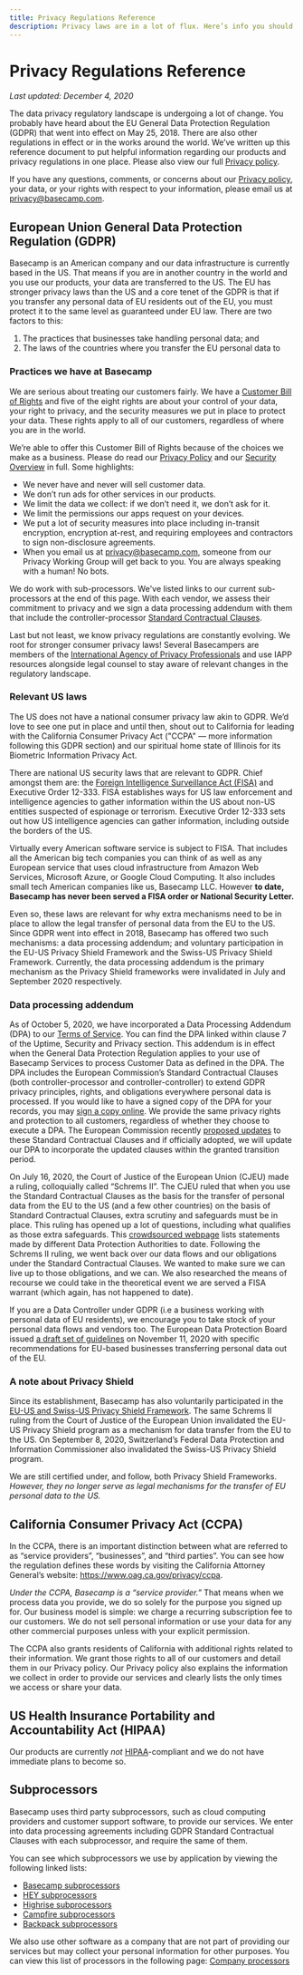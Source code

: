 ```yaml
---
title: Privacy Regulations Reference
description: Privacy laws are in a lot of flux. Here’s info you should know.
---
```


# Privacy Regulations Reference

*Last updated: December 4, 2020*

The data privacy regulatory landscape is undergoing a lot of change. You probably have heard about the EU General Data Protection Regulation (GDPR) that went into effect on May 25, 2018. There are also other regulations in effect or in the works around the world. We’ve written up this reference document to put helpful information regarding our products and privacy regulations in one place. Please also view our full [Privacy policy](../index.md).

If you have any questions, comments, or concerns about our [Privacy policy](../index.md), your data, or your rights with respect to your information, please email us at [privacy@basecamp.com](mailto:privacy@basecamp.com).

## European Union General Data Protection Regulation (GDPR)

Basecamp is an American company and our data infrastructure is currently based in the US. That means if you are in another country in the world and you use our products, your data are transferred to the US. The EU has stronger privacy laws than the US and a core tenet of the GDPR is that if you transfer any personal data of EU residents out of the EU, you must protect it to the same level as guaranteed under EU law. There are two factors to this:

1. The practices that businesses take handling personal data; and
2. The laws of the countries where you transfer the EU personal data to

### Practices we have at Basecamp

We are serious about treating our customers fairly. We have a [Customer Bill of Rights](https://basecamp.com/rights) and five of the eight rights are about your control of your data, your right to privacy, and the security measures we put in place to protect your data. These rights apply to all of our customers, regardless of where you are in the world.

We’re able to offer this Customer Bill of Rights because of the choices we make as a business. Please do read our [Privacy Policy](../index.md) and our [Security Overview](../../security/index.md) in full. Some highlights:

* We never have and never will sell customer data.
* We don’t run ads for other services in our products.
* We limit the data we collect: if we don’t need it, we don’t ask for it.
* We limit the permissions our apps request on your devices.
* We put a lot of security measures into place including in-transit encryption, encryption at-rest, and requiring employees and contractors to sign non-disclosure agreements.
* When you email us at [privacy@basecamp.com](mailto:privacy@basecamp.com), someone from our Privacy Working Group will get back to you. You are always speaking with a human! No bots.

We do work with sub-processors. We've listed links to our current sub-processors at the end of this page. With each vendor, we assess their commitment to privacy and we sign a data processing addendum with them that include the controller-processor [Standard Contractual Clauses](https://ec.europa.eu/info/law/law-topic/data-protection/international-dimension-data-protection/standard-contractual-clauses-scc_en).

Last but not least, we know privacy regulations are constantly evolving. We root for stronger consumer privacy laws! Several Basecampers are members of the [International Agency of Privacy Professionals](http://iapp.org/) and use IAPP resources alongside legal counsel to stay aware of relevant changes in the regulatory landscape.

### Relevant US laws
The US does not have a national consumer privacy law akin to GDPR. We’d love to see one put in place and until then, shout out to California for leading with the California Consumer Privacy Act ("CCPA" — more information following this GDPR section) and our spiritual home state of Illinois for its Biometric Information Privacy Act.

There are national US security laws that are relevant to GDPR. Chief amongst them are: the [Foreign Intelligence Surveillance Act (FISA)](https://it.ojp.gov/PrivacyLiberty/authorities/statutes/1286) and Executive Order 12-333. FISA establishes ways for US law enforcement and intelligence agencies to gather information within the US about non-US entities suspected of espionage or terrorism. Executive Order 12-333 sets out how US intelligence agencies can gather information, including outside the borders of the US.

Virtually every American software service is subject to FISA. That includes all the American big tech companies you can think of as well as any European service that uses cloud infrastructure from Amazon Web Services, Microsoft Azure, or Google Cloud Computing. It also includes small tech American companies like us, Basecamp LLC. However **to date, Basecamp has never been served a FISA order or National Security Letter.**

Even so, these laws are relevant for why extra mechanisms need to be in place to allow the legal transfer of personal data from the EU to the US. Since GDPR went into effect in 2018, Basecamp has offered two such mechanisms: a data processing addendum; and voluntary participation in the EU-US Privacy Shield Framework and the Swiss-US Privacy Shield Framework. Currently, the data processing addendum is the primary mechanism as the Privacy Shield frameworks were invalidated in July and September 2020 respectively.

### Data processing addendum

As of October 5, 2020, we have incorporated a Data Processing Addendum (DPA) to our [Terms of Service](../../terms/index.md). You can find the DPA linked within clause 7 of the Uptime, Security and Privacy section. This addendum is in effect when the General Data Protection Regulation applies to your use of Basecamp Services to process Customer Data as defined in the DPA. The DPA includes the European Commission’s Standard Contractual Clauses (both controller-processor and controller-controller) to extend GDPR privacy principles, rights, and obligations everywhere personal data is processed. If you would like to have a signed copy of the DPA for your records, you may [sign a copy online](https://app.hellosign.com/s/c0908a3d). We provide the same privacy rights and protection to all customers, regardless of whether they choose to execute a DPA. The European Commission recently [proposed updates](https://ec.europa.eu/info/law/better-regulation/have-your-say/initiatives/12741-Commission-Implementing-Decision-on-standard-contractual-clauses-for-the-transfer-of-personal-data-to-third-countries) to these Standard Contractual Clauses and if officially adopted, we will update our DPA to incorporate the updated clauses within the granted transition period.

On July 16, 2020, the Court of Justice of the European Union (CJEU) made a ruling, colloquially called “Schrems II”. The CJEU ruled that when you use the Standard Contractual Clauses as the basis for the transfer of personal data from the EU to the US (and a few other countries) on the basis of Standard Contractual Clauses, extra scrutiny and safeguards must be in place. This ruling has opened up a lot of questions, including what qualifies as those extra safeguards. This [crowdsourced webpage](https://iapp.org/resources/article/dpa-and-government-guidance-on-schrems-ii-2/) lists statements made by different Data Protection Authorities to date. Following the Schrems II ruling, we went back over our data flows and our obligations under the Standard Contractual Clauses. We wanted to make sure we can live up to those obligations, and we can. We also researched the means of recourse we could take in the theoretical event we are served a FISA warrant (which again, has not happened to date).

If you are a Data Controller under GDPR (i.e a business working with personal data of EU residents), we encourage you to take stock of your personal data flows and vendors too. The European Data Protection Board issued [a draft set of guidelines](https://edpb.europa.eu/our-work-tools/public-consultations-art-704/2020/recommendations-012020-measures-supplement-transfer_en) on November 11, 2020 with specific recommendations for EU-based businesses transferring personal data out of the EU.

### A note about Privacy Shield

Since its establishment, Basecamp has also voluntarily participated in the [EU-US and Swiss-US Privacy Shield Framework](https://www.privacyshield.gov/). The same Schrems II ruling from the Court of Justice of the European Union invalidated the EU-US Privacy Shield program as a mechanism for data transfer from the EU to the US. On September 8, 2020, Switzerland’s Federal Data Protection and Information Commissioner also invalidated the Swiss-US Privacy Shield program.

We are still certified under, and follow, both Privacy Shield Frameworks. *However, they no longer serve as legal mechanisms for the transfer of EU personal data to the US.*

## California Consumer Privacy Act (CCPA)

In the CCPA, there is an important distinction between what are referred to as “service providers”, “businesses”, and “third parties”. You can see how the regulation defines these words by visiting the California Attorney General’s website: https://www.oag.ca.gov/privacy/ccpa.

*Under the CCPA, Basecamp is a “service provider.”* That means when we process data you provide, we do so solely for the purpose you signed up for. Our business model is simple: we charge a recurring subscription fee to our customers. We do not sell personal information or use your data for any other commercial purposes unless with your explicit permission.

The CCPA also grants residents of California with additional rights related to their information. We grant those rights to all of our customers and detail them in our Privacy policy. Our Privacy policy also explains the information we collect in order to provide our services and clearly lists the only times we access or share your data.

## US Health Insurance Portability and Accountability Act (HIPAA)

Our products are currently *not* [HIPAA](https://www.hhs.gov/hipaa/for-professionals/security/laws-regulations/index.html)-compliant and we do not have immediate plans to become so.

## Subprocessors

Basecamp uses third party subprocessors, such as cloud computing providers and customer support software, to provide our services. We enter into data processing agreements including GDPR Standard Contractual Clauses with each subprocessor, and require the same of them.

You can see which subprocessors we use by application by viewing the following linked lists:

* [Basecamp subprocessors](../basecamp-subprocessors/index.md)
* [HEY subprocessors](../hey-subprocessors/index.md)
* [Highrise subprocessors](../highrise-subprocessors/index.md)
* [Campfire subprocessors](../campfire-subprocessors/index.md)
* [Backpack subprocessors](../backpack-subprocessors/index.md)

We also use other software as a company that are not part of providing our services but may collect your personal information for other purposes. You can view this list of processors in the following page: [Company processors](../company-processors/index.md)